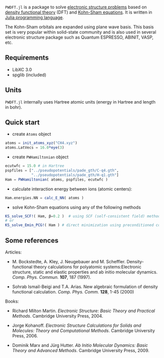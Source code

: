 `PWDFT.jl` is a package to solve
[electronic structure problems](https://en.wikipedia.org/wiki/Electronic_structure)
based on [density functional theory](https://en.wikipedia.org/wiki/Density_functional_theory)
(DFT) and [Kohn-Sham equations](https://en.wikipedia.org/wiki/Kohn%E2%80%93Sham_equations).
It is written in [Julia programming language](https://julialang.org).

The Kohn-Sham orbitals are expanded using plane wave basis. This basis set is
very popular within solid-state community and is also used in several electronic
structure package such as Quantum ESPRESSO, ABINIT, VASP, etc.

## Requirements

- LibXC 3.0
- spglib (included)

## Units

`PWDFT.jl` internally uses Hartree atomic units
(energy in Hartree and length in bohr).

## Quick start

- create `Atoms` object

```julia
atoms = init_atoms_xyz("CH4.xyz")
atoms.LatVecs = 16.0*eye(3)
```

- create `PWHamiltonian` object

```julia
ecutwfc = 15.0 # in Hartree
pspfiles = ["../pseudopotentials/pade_gth/C-q4.gth",
            "../pseudopotentials/pade_gth/H-q1.gth"]
Ham = PWHamiltonian( atoms, pspfiles, ecutwfc )
```

- calculate interaction energy between ions (atomic centers):

```julia
Ham.energies.NN = calc_E_NN( atoms )
```

- solve Kohn-Sham equations using any of the following methods

```julia
KS_solve_SCF!( Ham, β=0.2 )  # using SCF (self-consistent field) method
# or
KS_solve_Emin_PCG!( Ham ) # direct minimization using preconditioned conjugate gradient
```

## Some references

Articles:

- M. Bockstedte, A. Kley, J. Neugebauer and M. Scheffler. Density-functional theory
  calculations for polyatomic systems:Electronic structure, static and elastic properties
  and ab initio molecular dynamics. *Comp. Phys. Commun.* **107**, 187 (1997).

- Sohrab Ismail-Beigi and T.A. Arias. New algebraic formulation of density functional calculation.
  *Comp. Phys. Comm.* **128**, 1-45 (2000)


Books:

- Richard Milton Martin. *Electronic Structure: Basic Theory and Practical Methods*.
  Cambridge University Press, 2004.

- Jorge Kohanoff. *Electronic Structure Calculations for Solids and Molecules:
  Theory and Computational Methods*.
  Cambridge University Press, 2006.

- Dominik Marx and Jürg Hutter. *Ab Initio Molecular Dynamics: Basic Theory and
  Advanced Methods*. Cambridge University Press, 2009.
